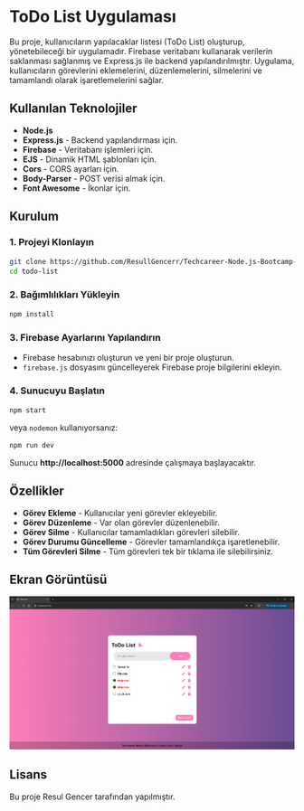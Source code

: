 # ToDo List Uygulaması

Bu proje, kullanıcıların yapılacaklar listesi (ToDo List) oluşturup, yönetebileceği bir uygulamadır. Firebase veritabanı kullanarak verilerin saklanması sağlanmış ve Express.js ile backend yapılandırılmıştır. Uygulama, kullanıcıların görevlerini eklemelerini, düzenlemelerini, silmelerini ve tamamlandı olarak işaretlemelerini sağlar.

## Kullanılan Teknolojiler

- **Node.js**
- **Express.js** - Backend yapılandırması için.
- **Firebase** - Veritabanı işlemleri için.
- **EJS** - Dinamik HTML şablonları için.
- **Cors** - CORS ayarları için.
- **Body-Parser** - POST verisi almak için.
- **Font Awesome** - İkonlar için.

## Kurulum

### 1. Projeyi Klonlayın
```bash
git clone https://github.com/ResullGencerr/Techcareer-Node.js-Bootcamp-Project-Todo-App.git
cd todo-list
```

### 2. Bağımlılıkları Yükleyin
```bash
npm install
```

### 3. Firebase Ayarlarını Yapılandırın
- Firebase hesabınızı oluşturun ve yeni bir proje oluşturun.
- `firebase.js` dosyasını güncelleyerek Firebase proje bilgilerini ekleyin.

### 4. Sunucuyu Başlatın
```bash
npm start
```
veya `nodemon` kullanıyorsanız:
```bash
npm run dev
```
Sunucu **http://localhost:5000** adresinde çalışmaya başlayacaktır.

## Özellikler

- **Görev Ekleme** - Kullanıcılar yeni görevler ekleyebilir.
- **Görev Düzenleme** - Var olan görevler düzenlenebilir.
- **Görev Silme** - Kullanıcılar tamamladıkları görevleri silebilir.
- **Görev Durumu Güncelleme** - Görevler tamamlandıkça işaretlenebilir.
- **Tüm Görevleri Silme** - Tüm görevleri tek bir tıklama ile silebilirsiniz.

## Ekran Görüntüsü
![Ekran Görüntüsü](./public/images/todo-list-screenshot.png)

## Lisans
Bu proje Resul Gencer tarafından yapılmıştır.
